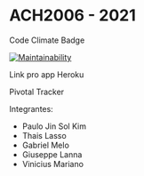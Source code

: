 # ACH2006 - 2021

Code Climate Badge

[![Maintainability](https://api.codeclimate.com/v1/badges/a99a88d28ad37a79dbf6/maintainability)](https://codeclimate.com/github/codeclimate/codeclimate/maintainability)

Link pro app Heroku

Pivotal Tracker

Integrantes:

- Paulo Jin Sol Kim
- Thais Lasso
- Gabriel Melo
- Giuseppe Lanna
- Vinicius Mariano
